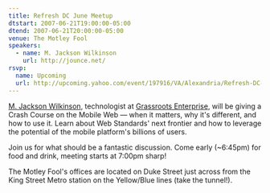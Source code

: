 ```yaml
---
title: Refresh DC June Meetup
dtstart: 2007-06-21T19:00:00-05:00
dtend: 2007-06-21T20:00:00-05:00
venue: The Motley Fool
speakers:
  - name: M. Jackson Wilkinson
    url: http://jounce.net/
rsvp:
  name: Upcoming
  url: http://upcoming.yahoo.com/event/197916/VA/Alexandria/Refresh-DC-June-meetup/The-Motley-Fool/
---
```


[M. Jackson Wilkinson](http://jounce.net/), technologist at [Grassroots Enterprise](http://www.grassroots.com/), will be giving a Crash Course on the Mobile Web — when it matters, why it's different, and how to use it. Learn about Web Standards' next frontier and how to leverage the potential of the mobile platform's billions of users.

Join us for what should be a fantastic discussion. Come early (~6:45pm) for food and drink, meeting starts at 7:00pm sharp!

The Motley Fool's offices are located on Duke Street just across from the King Street Metro station on the Yellow/Blue lines (take the tunnel!).